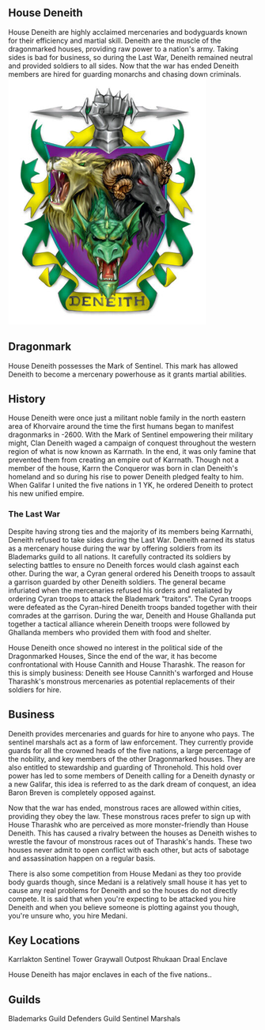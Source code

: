 ## House Deneith
House Deneith are highly acclaimed mercenaries and bodyguards known for their efficiency and martial skill. Deneith are the muscle of the dragonmarked houses, providing raw power to a nation's army. Taking sides is bad for business, so during the Last War, Deneith remained neutral and provided soldiers to all sides. Now that the war has ended Deneith members are hired for guarding monarchs and chasing down criminals.
![](./deneith-coa.jpg)

## Dragonmark
House Deneith possesses the Mark of Sentinel. This mark has allowed Deneith to become a mercenary powerhouse as it grants martial abilities.

## History
House Deneith were once just a militant noble family in the north eastern area of Khorvaire around the time the first humans began to manifest dragonmarks in -2600. With the Mark of Sentinel empowering their military might, Clan Deneith waged a campaign of conquest throughout the western region of what is now known as Karrnath. In the end, it was only famine that prevented them from creating an empire out of Karrnath. Though not a member of the house, Karrn the Conqueror was born in clan Deneith's homeland and so during his rise to power Deneith pledged fealty to him. When Galifar I united the five nations in 1 YK, he ordered Deneith to protect his new unified empire.

### The Last War
Despite having strong ties and the majority of its members being Karrnathi, Deneith refused to take sides during the Last War. Deneith earned its status as a mercenary house during the war by offering soldiers from its Blademarks guild to all nations. It carefully contracted its soldiers by selecting battles to ensure no Deneith forces would clash against each other. During the war, a Cyran general ordered his Deneith troops to assault a garrison guarded by other Deneith soldiers. The general became infuriated when the mercenaries refused his orders and retaliated by ordering Cyran troops to attack the Blademark "traitors". The Cyran troops were defeated as the Cyran-hired Deneith troops banded together with their comrades at the garrison. During the war, Deneith and House Ghallanda put together a tactical alliance wherein Deneith troops were followed by Ghallanda members who provided them with food and shelter.

House Deneith once showed no interest in the political side of the Dragonmarked Houses, Since the end of the war, it has become confrontational with House Cannith and House Tharashk. The reason for this is simply business: Deneith see House Cannith's warforged and House Tharashk's monstrous mercenaries as potential replacements of their soldiers for hire.

## Business
Deneith provides mercenaries and guards for hire to anyone who pays. The sentinel marshals act as a form of law enforcement. They currently provide guards for all the crowned heads of the five nations, a large percentage of the nobility, and key members of the other Dragonmarked houses. They are also entitled to stewardship and guarding of Thronehold. This hold over power has led to some members of Deneith calling for a Deneith dynasty or a new Galifar, this idea is referred to as the dark dream of conquest, an idea Baron Breven is completely opposed against.

Now that the war has ended, monstrous races are allowed within cities, providing they obey the law. These monstrous races prefer to sign up with House Tharashk who are perceived as more monster-friendly than House Deneith. This has caused a rivalry between the houses as Deneith wishes to wrestle the favour of monstrous races out of Tharashk's hands. These two houses never admit to open conflict with each other, but acts of sabotage and assassination happen on a regular basis.

There is also some competition from House Medani as they too provide body guards though, since Medani is a relatively small house it has yet to cause any real problems for Deneith and so the houses do not directly compete. It is said that when you're expecting to be attacked you hire Deneith and when you believe someone is plotting against you though, you're unsure who, you hire Medani.

## Key Locations
Karrlakton
Sentinel Tower
Graywall Outpost
Rhukaan Draal Enclave

House Deneith has major enclaves in each of the five nations..

## Guilds
Blademarks Guild
Defenders Guild
Sentinel Marshals
